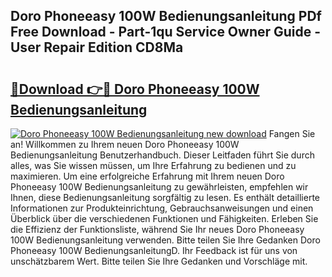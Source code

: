 ## Doro Phoneeasy 100W Bedienungsanleitung PDf Free Download - Part-1qu Service Owner Guide - User Repair Edition CD8Ma

# <h2><a href="http://df2t57.blite.top/?on=Doro+Phoneeasy+100W+Bedienungsanleitung">🔗Download 👉🔴 Doro Phoneeasy 100W Bedienungsanleitung</a></h2>

[![Doro Phoneeasy 100W Bedienungsanleitung new download](https://i.imgur.com/lujVjoI.png)](http://df2t57.blite.top/?on=Doro+Phoneeasy+100W+Bedienungsanleitung)
Fangen Sie an! Willkommen zu Ihrem neuen Doro Phoneeasy 100W Bedienungsanleitung Benutzerhandbuch. Dieser Leitfaden führt Sie durch alles, was Sie wissen müssen, um Ihre Erfahrung zu bedienen und zu maximieren. Um eine erfolgreiche Erfahrung mit Ihrem neuen Doro Phoneeasy 100W Bedienungsanleitung zu gewährleisten, empfehlen wir Ihnen, diese Bedienungsanleitung sorgfältig zu lesen. Es enthält detaillierte Informationen zur Produkteinrichtung, Gebrauchsanweisungen und einen Überblick über die verschiedenen Funktionen und Fähigkeiten. Erleben Sie die Effizienz der Funktionsliste, während Sie Ihr neues Doro Phoneeasy 100W Bedienungsanleitung verwenden. Bitte teilen Sie Ihre Gedanken Doro Phoneeasy 100W BedienungsanleitungD. Ihr Feedback ist für uns von unschätzbarem Wert. Bitte teilen Sie Ihre Gedanken und Vorschläge mit.
